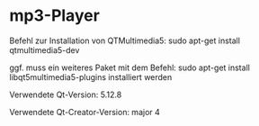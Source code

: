 # mp3-Player

Befehl zur Installation von QTMultimedia5: sudo apt-get install qtmultimedia5-dev

ggf. muss ein weiteres Paket mit dem Befehl: sudo apt-get install libqt5multimedia5-plugins
installiert werden

Verwendete Qt-Version: 5.12.8 

Verwendete Qt-Creator-Version: major 4
